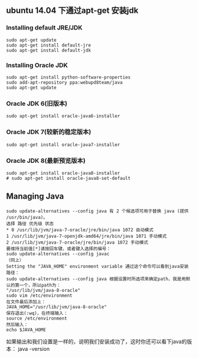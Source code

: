 ## ubuntu 14.04 下通过apt-get 安装jdk
### Installing default JRE/JDK
```
sudo apt-get update
sudo apt-get install default-jre
sudo apt-get install default-jdk
```
### Installing Oracle JDK
```
sudo apt-get install python-software-properties
sudo add-apt-repository ppa:webupd8team/java
sudo apt-get update
```
### Oracle JDK 6(旧版本)
```
sudo apt-get install oracle-java6-installer
```
### Oracle JDK 7(较新的稳定版本)
```
sudo apt-get install oracle-java7-installer
```
### Oracle JDK 8(最新预览版本)
```
sudo apt-get install oracle-java8-installer
# sudo apt-get install oracle-java8-set-default
```
## Managing Java
```
sudo update-alternatives --config java 有 2 个候选项可用于替换 java (提供 /usr/bin/java)。
选择 路径 优先级 状态
* 0 /usr/lib/jvm/java-7-oracle/jre/bin/java 1072 自动模式
1 /usr/lib/jvm/java-7-openjdk-amd64/jre/bin/java 1071 手动模式
2 /usr/lib/jvm/java-7-oracle/jre/bin/java 1072 手动模式
要维持当前值[*]请按回车键，或者键入选择的编号： 
sudo update-alternatives --config javac
（同上）
Setting the "JAVA_HOME" environment variable 通过这个命令可以看到java安装路径：
sudo update-alternatives --config java 根据设置时所选项来确定path，我是用默认的第一个，所以path为：
"/usr/lib/jvm/java-8-oracle"
sudo vim /etc/environment
在文件最后添加上：
JAVA_HOME="/usr/lib/jvm/java-8-oracle"
保存退出(:wq)，在终端输入：
source /etc/environment
然后输入：
echo $JAVA_HOME
```
如果输出和我们设置是一样的，说明我们安装成功了，这时你还可以看下java的版本：
java -version
